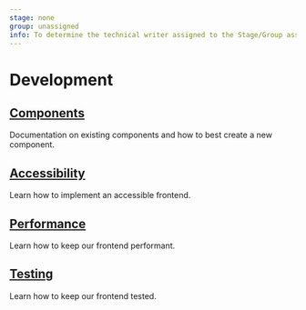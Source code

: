 ```yaml
---
stage: none
group: unassigned
info: To determine the technical writer assigned to the Stage/Group associated with this page, see https://about.gitlab.com/handbook/engineering/ux/technical-writing/#designated-technical-writers
---
```


# Development

## [Components](components.md)

Documentation on existing components and how to best create a new component.

## [Accessibility](accessibility.md)

Learn how to implement an accessible frontend.

## [Performance](performance.md)

Learn how to keep our frontend performant.

## [Testing](../../testing_guide/frontend_testing.md)

Learn how to keep our frontend tested.
